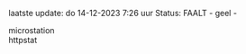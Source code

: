 laatste update: 
do 14-12-2023  7:26   uur 
Status: FAALT - geel - 
<div class="service Y">microstation</div><div class="service G">httpstat</div>